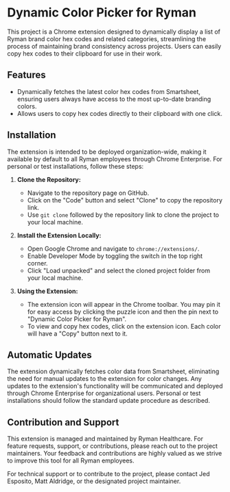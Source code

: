 # Dynamic Color Picker for Ryman

This project is a Chrome extension designed to dynamically display a list of Ryman brand color hex codes and related categories, streamlining the process of maintaining brand consistency across projects. Users can easily copy hex codes to their clipboard for use in their work.

## Features

- Dynamically fetches the latest color hex codes from Smartsheet, ensuring users always have access to the most up-to-date branding colors.
- Allows users to copy hex codes directly to their clipboard with one click.

## Installation

The extension is intended to be deployed organization-wide, making it available by default to all Ryman employees through Chrome Enterprise. For personal or test installations, follow these steps:

1. **Clone the Repository:**
   - Navigate to the repository page on GitHub.
   - Click on the "Code" button and select "Clone" to copy the repository link.
   - Use `git clone` followed by the repository link to clone the project to your local machine.

2. **Install the Extension Locally:**
   - Open Google Chrome and navigate to `chrome://extensions/`.
   - Enable Developer Mode by toggling the switch in the top right corner.
   - Click "Load unpacked" and select the cloned project folder from your local machine.

3. **Using the Extension:**
   - The extension icon will appear in the Chrome toolbar. You may pin it for easy access by clicking the puzzle icon and then the pin next to "Dynamic Color Picker for Ryman".
   - To view and copy hex codes, click on the extension icon. Each color will have a "Copy" button next to it.

## Automatic Updates

The extension dynamically fetches color data from Smartsheet, eliminating the need for manual updates to the extension for color changes. Any updates to the extension's functionality will be communicated and deployed through Chrome Enterprise for organizational users. Personal or test installations should follow the standard update procedure as described.

## Contribution and Support

This extension is managed and maintained by Ryman Healthcare. For feature requests, support, or contributions, please reach out to the project maintainers. Your feedback and contributions are highly valued as we strive to improve this tool for all Ryman employees.

For technical support or to contribute to the project, please contact Jed Esposito, Matt Aldridge, or the designated project maintainer.
